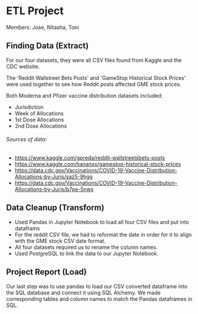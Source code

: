 # ETL Project
Members: Jose, Nitasha, Toni

## Finding Data (Extract)
For our four datasets, they were all CSV files found from Kaggle and the CDC website. 

The 'Reddit Wallstreet Bets Posts' and 'GameStop Historical Stock Prices' were used together to see how Reddit posts affected GME stock prices.

Both Moderna and Pfizer vaccine distribution datasets included:

- Jurisdiction
- Week of Allocations
- 1st Dose Allocations
- 2nd Dose Allocations

###### Sources of data:
- https://www.kaggle.com/gpreda/reddit-wallstreetsbets-posts
- https://www.kaggle.com/hananxx/gamestop-historical-stock-prices
- https://data.cdc.gov/Vaccinations/COVID-19-Vaccine-Distribution-Allocations-by-Juris/saz5-9hgg
- https://data.cdc.gov/Vaccinations/COVID-19-Vaccine-Distribution-Allocations-by-Juris/b7pe-5nws
 
## Data Cleanup (Transform)
- Used Pandas in Jupyter Notebook to load all four CSV files and put into dataframs
- For the reddit CSV file, we had to reformat the date in order for it to align with the GME stock CSV date format. 
- All four datasets required us to rename the column names.
- Used PostgreSQL to link the data to our Jupyter Notebook. 

## Project Report (Load)
Our last step was to use pandas to load our CSV converted dataframe into the SQL database and connect it using SQL Alchemy. We made corresponding tables and column names to match the Pandas dataframes in SQL.

